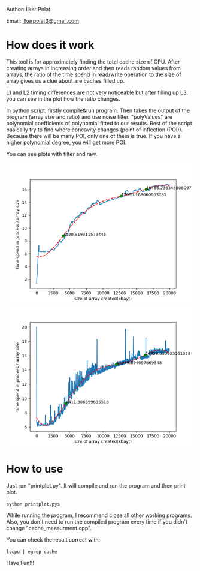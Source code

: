Author: İlker Polat

Email: ilkerpolat3@gmail.com

# How does it work
This tool is for approximately finding the total cache size of CPU. After creating arrays in increasing order and then reads random values from arrays, the ratio of the time spend in read/write operation to the size of array gives us a clue about are caches filled up. 

L1 and L2 timing differences are not very noticeable but after filling up L3, you can see in the plot how the ratio changes. 

In python script, firstly compile&run program. Then takes the output of the program (array size and ratio) and use noise filter. "polyValues" are polynomial coefficients of polynomial fitted to our results. Rest of the script basically try to find where concavity changes (point of inflection (POI)). Because there will be many POI, only one of them is true. If you have a higher polynomial degree, you will get more POI. 

You can see plots with filter and raw.

![alt text](https://github.com/ilkerpolat6/cache_measurement/blob/master/filtered_plot.png)
![alt text](https://github.com/ilkerpolat6/cache_measurement/blob/master/raw_plotted.png)

# How to use

Just run "printplot.py". It will compile and run the program and then print plot.

`python printplot.pys`

While running the program, I recommend close all other working programs. Also, you don't need to run the compiled program every time if you didn't change "cache_measurment.cpp".

You can check the result correct with:

`lscpu | egrep cache`

Have Fun!!!
